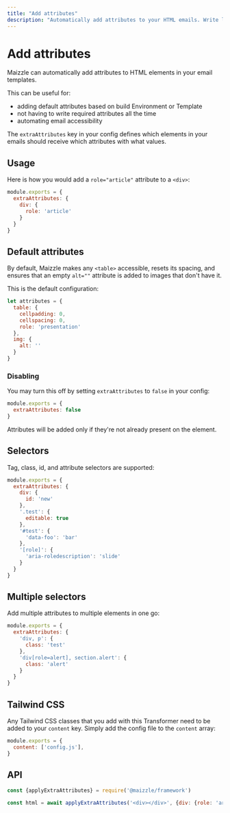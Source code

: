 ```yaml
---
title: "Add attributes"
description: "Automatically add attributes to your HTML emails. Write less code and easily improve accessibility."
---
```


# Add attributes

Maizzle can automatically add attributes to HTML elements in your email templates.

This can be useful for:

- adding default attributes based on build Environment or Template
- not having to write required attributes all the time
- automating email accessibility

The `extraAttributes` key in your config defines which elements in your emails should receive which attributes with what values.

## Usage

Here is how you would add a `role="article"` attribute to a `<div>`:

<code-sample title="config.js">

  ```js
  module.exports = {
    extraAttributes: {
      div: {
        role: 'article'
      }
    }
  }
  ```

</code-sample>

## Default attributes

By default, Maizzle makes any `<table>` accessible, resets its spacing, and ensures that an empty `alt=""` attribute is added to images that don't have it.

This is the default configuration:

```js
let attributes = {
  table: {
    cellpadding: 0,
    cellspacing: 0,
    role: 'presentation'
  },
  img: {
    alt: ''
  }
}
```

### Disabling

You may turn this off by setting `extraAttributes` to `false` in your config:

<code-sample title="config.js">

  ```js
  module.exports = {
    extraAttributes: false
  }
  ```

</code-sample>

<alert>Attributes will be added only if they're not already present on the element.</alert>

## Selectors

Tag, class, id, and attribute selectors are supported:

<code-sample title="config.js">

  ```js
  module.exports = {
    extraAttributes: {
      div: {
        id: 'new'
      },
      '.test': {
        editable: true
      },
      '#test': {
        'data-foo': 'bar'
      },
      '[role]': {
        'aria-roledescription': 'slide'
      }
    }
  }
  ```

</code-sample>

## Multiple selectors

Add multiple attributes to multiple elements in one go:

<code-sample title="config.js">

  ```js
  module.exports = {
    extraAttributes: {
      'div, p': {
        class: 'test'
      },
      'div[role=alert], section.alert': {
        class: 'alert'
      }
    }
  }
  ```

</code-sample>

## Tailwind CSS

Any Tailwind CSS classes that you add with this Transformer need to be added to your `content` key. Simply add the config file to the `content` array:

<code-sample title="tailwind.config.js">

  ```js
  module.exports = {
    content: ['config.js'],
  }
  ```

</code-sample>

## API

<code-sample title="app.js">

  ```js
  const {applyExtraAttributes} = require('@maizzle/framework')

  const html = await applyExtraAttributes('<div></div>', {div: {role: 'article'}})
  ```

</code-sample>
